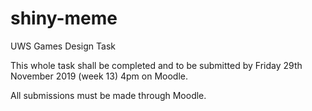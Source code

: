 # shiny-meme
UWS Games Design Task

This whole task shall be completed and to be submitted by Friday 29th November 2019 (week 13) 4pm on Moodle.

All submissions must be made through Moodle.
